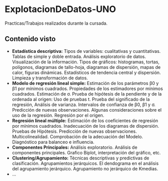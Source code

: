 # ExplotacionDeDatos-UNO
Practicas/Trabajos realizados durante la cursada.

## Contenido visto
- **Estadística descriptiva:** Tipos de variables: cualitativas y cuantitativas. Tablas de simple y doble entrada. Análisis exploratorio de datos. Visualización de la información. Tipos de gráficos: histogramas, tortas, polígonos, diagramas de tallo-hoja, diagramas de dispersión, mapas de calor, figuras dinámicas. Estadísticos de tendencia central y dispersión. Limpieza y transformación de datos.
- **Modelo de regresión lineal simple:** Estimación de los parámetros β0 y β1 por mínimos cuadrados. Propiedades de los estimadores por mínimos cuadrados. Estimación de σ. Prueba de hipótesis de la pendiente y de la ordenada al origen: Uso de pruebas t. Prueba del significado de la regresión, Análisis de varianza. Intervalos de confianza de β0, β1 y σ. Predicción de nuevas observaciones. Algunas consideraciones sobre el uso de la regresión. Regresión por el origen.
- **Regresión lineal múltiple:** Estimación de los coeficientes de regresión por mínimos cuadrados. Inadecuación de los diagramas de dispersión. Pruebas de Hipótesis. Predicción de nuevas observaciones. Multicolinealidad. Comprobación de la adecuación del Modelo. Diagnóstico para balanceo e influencia.
- **Componentes Principales:** Análisis exploratorio. Análisis de componentes principales. Grafico Biplot, interpretación del gráfico, etc.
- **Clustering/Agrupamiento:** Técnicas descriptivas y predictivas de clasificación. Agrupamientos jerárquicos. El dendograma en el análisis del agrupamiento jerárquico. Agrupamiento no jerárquico de Kmedias.
- ...
